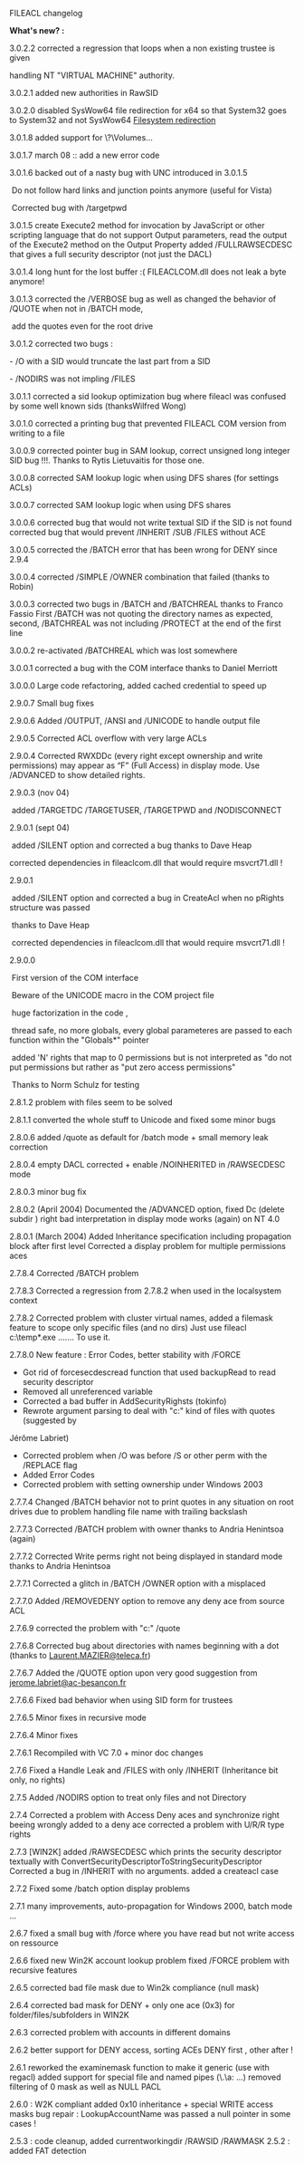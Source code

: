 FILEACL changelog



**What's new? :** 

3.0.2.2 corrected a regression that loops when a non existing trustee is given 

handling NT "VIRTUAL MACHINE" authority.

3.0.2.1 added new authorities in RawSID

3.0.2.0 disabled SysWow64 file redirection for x64 so that System32 goes to System32 and not SysWow64
[Filesystem redirection](https://learn.microsoft.com/en-us/windows/win32/api/wow64apiset/nf-wow64apiset-wow64disablewow64fsredirection) 

3.0.1.8 added support for \\?\Volumes...

3.0.1.7 march 08 :: add a new error code 

3.0.1.6 backed out of a nasty bug with UNC introduced in 3.0.1.5 

​            Do not follow hard links and junction points anymore (useful for Vista)

​            Corrected bug with /targetpwd

3.0.1.5       create Execute2 method for invocation by JavaScript or other scripting language that do not support Output parameters, read the output of the Execute2 method on the Output Property added /FULLRAWSECDESC that gives a full security descriptor (not just the DACL)

 

3.0.1.4       long hunt for the lost buffer :( FILEACLCOM.dll does not leak a byte anymore!

 

3.0.1.3       corrected the /VERBOSE bug as well as changed the behavior of /QUOTE when not in /BATCH mode, 

​            add the quotes even for the root drive

3.0.1.2       corrected two bugs : 

\- /O with a SID would truncate the last part from a SID

\- /NODIRS was not impling /FILES

3.0.1.1 corrected a sid lookup optimization bug where fileacl was confused by some well known sids (thanksWilfred Wong)

3.0.1.0 corrected a printing bug that prevented FILEACL COM version from writing to a file

3.0.0.9 corrected pointer bug in SAM lookup, correct unsigned long integer SID bug !!!. Thanks to Rytis Lietuvaitis for those one.

3.0.0.8 corrected SAM lookup logic when using DFS shares (for settings ACLs)

3.0.0.7 corrected SAM lookup logic when using DFS shares

3.0.0.6       corrected bug that would not write textual SID if the SID is not found
 corrected bug that would prevent /INHERIT /SUB /FILES without ACE

3.0.0.5 corrected the /BATCH error that has been wrong for DENY since 2.9.4 

3.0.0.4 corrected /SIMPLE /OWNER combination that failed (thanks to Robin)

3.0.0.3 corrected two bugs in /BATCH and /BATCHREAL thanks to Franco Fassio
           First /BATCH was not quoting the directory names as expected, second, /BATCHREAL was not including /PROTECT at the end of the first line 

3.0.0.2 re-activated /BATCHREAL which was lost somewhere 

3.0.0.1 corrected a bug with the COM interface thanks to Daniel Merriott 

3.0.0.0 Large code refactoring, added cached credential to speed up 

2.9.0.7 Small bug fixes 

2.9.0.6      Added /OUTPUT, /ANSI and /UNICODE to handle output file 

2.9.0.5      Corrected ACL overflow with very large ACLs 

2.9.0.4      Corrected RWXDDc (every right except ownership and write permissions) may appear as “F” (Full Access) in display mode. Use /ADVANCED to show detailed rights. 

2.9.0.3 (nov 04) 

​            added /TARGETDC /TARGETUSER, /TARGETPWD and /NODISCONNECT         

2.9.0.1 (sept 04) 

​            added /SILENT option and corrected a bug thanks to Dave Heap 

corrected dependencies in fileaclcom.dll that would require msvcrt71.dll ! 

2.9.0.1 

​            added /SILENT option and corrected a bug in CreateAcl when no pRights structure was passed 

​            thanks to Dave Heap 

​            corrected dependencies in fileaclcom.dll that would require msvcrt71.dll ! 

 2.9.0.0 

​            First version of the COM interface 

​            Beware of the UNICODE macro in the COM project file 

​            huge factorization in the code , 

​            thread safe, no more globals, every global parameteres are passed to each function within the "Globals*" pointer 

​            added 'N' rights that map to 0 permissions but is not interpreted as "do not put permissions but rather as "put zero access permissions" 

​            Thanks to Norm Schulz for testing 

2.8.1.2 problem with files seem to be solved 

2.8.1.1 converted the whole stuff to Unicode and fixed some minor bugs 

2.8.0.6 added /quote as default for /batch mode + small memory leak correction 

2.8.0.4 empty DACL corrected + enable /NOINHERITED in /RAWSECDESC mode 

2.8.0.3 minor bug fix 

2.8.0.2 (April 2004) Documented the /ADVANCED option, fixed Dc (delete subdir ) right bad interpretation in display mode
       works (again) on NT 4.0           

2.8.0.1 (March 2004) Added Inheritance specification including propagation block after first level
       Corrected a display problem for multiple permissions aces 

2.7.8.4 Corrected /BATCH problem 

2.7.8.3 Corrected a regression from 2.7.8.2 when used in the localsystem context 

2.7.8.2 Corrected problem with cluster virtual names, added a filemask feature to scope only specific files (and no dirs)
        Just use fileacl c:\temp\*.exe ……. To use it. 

2.7.8.0 New feature : Error Codes, better stability with /FORCE 

- Got rid of forcesecdescread function that used backupRead to read     security descriptor 
- Removed all unreferenced variable 
- Corrected a bad buffer in AddSecurityRighsts (tokinfo) 
- Rewrote argument parsing to deal with "c:\" kind of files     with quotes (suggested by 

Jérôme Labriet) 

- Corrected problem when /O was before /S or other perm with the     /REPLACE flag 
- Added Error Codes 
- Corrected problem with setting ownership under Windows 2003 

2.7.7.4 Changed /BATCH behavior not to print quotes in any situation on root drives due to problem handling file name with trailing backslash 

2.7.7.3 Corrected /BATCH problem with owner thanks to Andria Henintsoa (again) 

2.7.7.2 Corrected Write perms right not being displayed in standard mode thanks to Andria Henintsoa 

2.7.7.1 Corrected a glitch in /BATCH /OWNER option with a misplaced 

2.7.7.0 Added /REMOVEDENY option to remove any deny ace from source ACL 

2.7.6.9 corrected the problem with "c:\" /quote 

2.7.6.8 Corrected bug about directories with names beginning with a dot (thanks to Laurent.MAZIER@teleca.fr) 

2.7.6.7 Added the /QUOTE option upon very good suggestion from jerome.labriet@ac-besancon.fr 

2.7.6.6 Fixed bad behavior when using SID form for trustees 

2.7.6.5 Minor fixes in recursive mode 

2.7.6.4 Minor fixes 

2.7.6.1 Recompiled with VC 7.0 + minor doc changes 

2.7.6 Fixed a Handle Leak and /FILES with only /INHERIT (Inheritance bit only, no rights) 

2.7.5 Added /NODIRS option to treat only files and not Directory 

2.7.4 Corrected a problem with Access Deny aces and synchronize right beeing wrongly added to a deny ace 
 corrected a problem with U/R/R type rights 

2.7.3 [WIN2K] added /RAWSECDESC which prints the security descriptor textually with ConvertSecurityDescriptorToStringSecurityDescriptor Corrected a bug in /INHERIT with no arguments. added a createacl case 

2.7.2 Fixed some /batch option display problems 

2.7.1 many improvements, auto-propagation for Windows 2000, batch mode ... 

2.6.7 fixed a small bug with /force where you have read but not write access on ressource 

2.6.6 fixed new Win2K account lookup problem
 fixed /FORCE problem with recursive features 

2.6.5 corrected bad file mask due to Win2k compliance (null mask) 

2.6.4 corrected bad mask for DENY + only one ace (0x3) for folder/files/subfolders in WIN2K 

2.6.3 corrected problem with accounts in different domains 

2.6.2 better support for DENY access, sorting ACEs DENY first , other after ! 

2.6.1 reworked the examinemask function to make it generic (use with regacl) added support for special file and named pipes (\\.\a: ...) removed filtering of 0 mask as well as NULL PACL 

2.6.0 : W2K compliant added 0x10 inheritance + special WRITE access masks bug repair : LookupAccountName was passed a null pointer in some cases ! 

2.5.3 : code cleanup, added currentworkingdir /RAWSID /RAWMASK 2.5.2 : added FAT detection 
